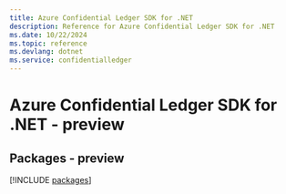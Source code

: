 ```yaml
---
title: Azure Confidential Ledger SDK for .NET
description: Reference for Azure Confidential Ledger SDK for .NET
ms.date: 10/22/2024
ms.topic: reference
ms.devlang: dotnet
ms.service: confidentialledger
---
```

# Azure Confidential Ledger SDK for .NET - preview
## Packages - preview
[!INCLUDE [packages](confidential-ledger-index.md)]